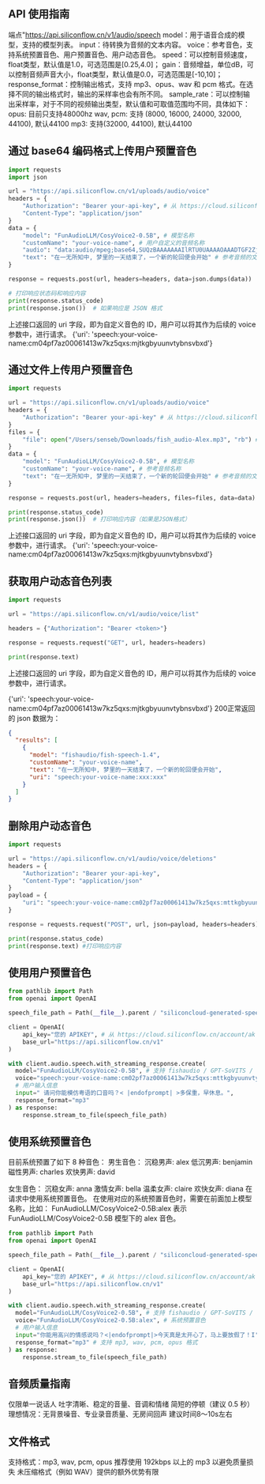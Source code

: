 ## API 使用指南
端点"https://api.siliconflow.cn/v1/audio/speech
model：用于语音合成的模型，支持的模型列表。
input：待转换为音频的文本内容。
voice：参考音色，支持系统预置音色、用户预置音色、用户动态音色。
speed：可以控制音频速度，float类型，默认值是1.0，可选范围是[0.25,4.0]；
gain：音频增益，单位dB，可以控制音频声音大小，float类型，默认值是0.0，可选范围是[-10,10]；
response_format：控制输出格式，支持 mp3、opus、wav 和 pcm 格式。在选择不同的输出格式时，输出的采样率也会有所不同。
sample_rate：可以控制输出采样率，对于不同的视频输出类型，默认值和可取值范围均不同，具体如下：
opus: 目前只支持48000hz
wav, pcm: 支持 (8000, 16000, 24000, 32000, 44100), 默认44100
mp3: 支持(32000, 44100), 默认44100

## 通过 base64 编码格式上传用户预置音色
``` python
import requests
import json

url = "https://api.siliconflow.cn/v1/uploads/audio/voice"
headers = {
    "Authorization": "Bearer your-api-key", # 从 https://cloud.siliconflow.cn/account/ak 获取
    "Content-Type": "application/json"
}
data = {
    "model": "FunAudioLLM/CosyVoice2-0.5B", # 模型名称
    "customName": "your-voice-name", # 用户自定义的音频名称
    "audio": "data:audio/mpeg;base64,SUQzBAAAAAAAIlRTU0UAAAAOAAADTGF2ZjYxLjcuMTAwAAAAAAAAAAAAAAD/40DAAAAAAAAAAAAASW5mbwAAAA8AAAAWAAAJywAfHx8fKioqKio1NTU1Pz8/Pz9KSkpKVVVVVVVfX19fampqamp1dXV1f39/f3+KioqKlZWVlZWfn5+fn6qqqqq1tbW1tb+/v7/KysrKytXV1dXf39/f3+rq6ur19fX19f////", # 参考音频的 base64 编码
    "text": "在一无所知中, 梦里的一天结束了，一个新的轮回便会开始" # 参考音频的文字内容
}

response = requests.post(url, headers=headers, data=json.dumps(data))

# 打印响应状态码和响应内容
print(response.status_code)
print(response.json())  # 如果响应是 JSON 格式
```
上述接口返回的 uri 字段，即为自定义音色的 ID，用户可以将其作为后续的 voice 参数中，进行请求。
{'uri': 'speech:your-voice-name:cm04pf7az00061413w7kz5qxs:mjtkgbyuunvtybnsvbxd'}


## 通过文件上传用户预置音色
``` python
import requests

url = "https://api.siliconflow.cn/v1/uploads/audio/voice"
headers = {
    "Authorization": "Bearer your-api-key" # 从 https://cloud.siliconflow.cn/account/ak 获取
}
files = {
    "file": open("/Users/senseb/Downloads/fish_audio-Alex.mp3", "rb") # 参考音频文件
}
data = {
    "model": "FunAudioLLM/CosyVoice2-0.5B", # 模型名称
    "customName": "your-voice-name", # 参考音频名称
    "text": "在一无所知中, 梦里的一天结束了，一个新的轮回便会开始" # 参考音频的文字内容
}

response = requests.post(url, headers=headers, files=files, data=data)

print(response.status_code)
print(response.json())  # 打印响应内容（如果是JSON格式）
```
上述接口返回的 uri 字段，即为自定义音色的 ID，用户可以将其作为后续的 voice 参数中，进行请求。
{'uri': 'speech:your-voice-name:cm04pf7az00061413w7kz5qxs:mjtkgbyuunvtybnsvbxd'}

## 获取用户动态音色列表
``` python
import requests

url = "https://api.siliconflow.cn/v1/audio/voice/list"

headers = {"Authorization": "Bearer <token>"}

response = requests.request("GET", url, headers=headers)

print(response.text)
```
上述接口返回的 uri 字段，即为自定义音色的 ID，用户可以将其作为后续的 voice 参数中，进行请求。

{'uri': 'speech:your-voice-name:cm04pf7az00061413w7kz5qxs:mjtkgbyuunvtybnsvbxd'}
200正常返回的 json 数据为：
``` json
{
  "results": [
    {
      "model": "fishaudio/fish-speech-1.4",
      "customName": "your-voice-name",
      "text": "在一无所知中, 梦里的一天结束了，一个新的轮回便会开始",
      "uri": "speech:your-voice-name:xxx:xxx"
    }
  ]
}
```
## 删除用户动态音色
``` python
import requests

url = "https://api.siliconflow.cn/v1/audio/voice/deletions"
headers = {
    "Authorization": "Bearer your-api-key",
    "Content-Type": "application/json"
}
payload = {
    "uri": "speech:your-voice-name:cm02pf7az00061413w7kz5qxs:mttkgbyuunvtybnsvbxd"
}

response = requests.request("POST", url, json=payload, headers=headers)

print(response.status_code)
print(response.text) #打印响应内容
```

## 使用用户预置音色
``` python
from pathlib import Path
from openai import OpenAI

speech_file_path = Path(__file__).parent / "siliconcloud-generated-speech.mp3"

client = OpenAI(
    api_key="您的 APIKEY", # 从 https://cloud.siliconflow.cn/account/ak 获取
    base_url="https://api.siliconflow.cn/v1"
)

with client.audio.speech.with_streaming_response.create(
  model="FunAudioLLM/CosyVoice2-0.5B", # 支持 fishaudio / GPT-SoVITS / CosyVoice2-0.5B 系列模型
  voice="speech:your-voice-name:cm02pf7az00061413w7kz5qxs:mttkgbyuunvtybnsvbxd", # 用户上传音色名称，参考
  # 用户输入信息
  input=" 请问你能模仿粤语的口音吗？< |endofprompt| >多保重，早休息。",
  response_format="mp3"
) as response:
    response.stream_to_file(speech_file_path)
```

##  使用系统预置音色
目前系统预置了如下 8 种音色：
男生音色：
沉稳男声: alex
低沉男声: benjamin
磁性男声: charles
欢快男声: david

女生音色：
沉稳女声: anna
激情女声: bella
温柔女声: claire
欢快女声: diana
在请求中使用系统预置音色。 在使用对应的系统预置音色时，需要在前面加上模型名称，比如：
FunAudioLLM/CosyVoice2-0.5B:alex 表示 FunAudioLLM/CosyVoice2-0.5B 模型下的 alex 音色。
``` python
from pathlib import Path
from openai import OpenAI

speech_file_path = Path(__file__).parent / "siliconcloud-generated-speech.mp3"

client = OpenAI(
    api_key="您的 APIKEY", # 从 https://cloud.siliconflow.cn/account/ak 获取
    base_url="https://api.siliconflow.cn/v1"
)

with client.audio.speech.with_streaming_response.create(
  model="FunAudioLLM/CosyVoice2-0.5B", # 支持 fishaudio / GPT-SoVITS / CosyVoice2-0.5B 系列模型
  voice="FunAudioLLM/CosyVoice2-0.5B:alex", # 系统预置音色
  # 用户输入信息
  input="你能用高兴的情感说吗？<|endofprompt|>今天真是太开心了，马上要放假了！I'm so happy, Spring Festival is coming!",
  response_format="mp3" # 支持 mp3, wav, pcm, opus 格式
) as response:
    response.stream_to_file(speech_file_path)
```


## 音频质量指南
仅限单一说话人
吐字清晰、稳定的音量、音调和情绪
简短的停顿（建议 0.5 秒）
理想情况：无背景噪音、专业录音质量、无房间回声
建议时间8～10s左右
​
## 文件格式
支持格式：mp3, wav, pcm, opus
推荐使用 192kbps 以上的 mp3 以避免质量损失
未压缩格式（例如 WAV）提供的额外优势有限